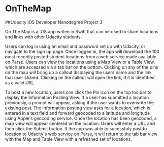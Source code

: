 # OnTheMap  
##Udacity iOS Developer Nanodegree Project 3

On The Map is a iOS app writen in Swift that can be used to share locations and links with other Udacity students. 

Users can log in using an email and password set up with Udacity, or navigate to the sign up page.  Once logged in, the app will 
download the 100 most recently posted student locations from a web service made available on Parse.  Users can view the locations using a
Map View or a Table View, which are accessed via a tab bar on the bottom.  Clicking on any of the pins on the map will bring up a callout displaying the users name and the link that user shared.  Clicking on the callout will open the link, if it is identified as a valid URL.

To post a new location, users can click the Pin icon on the top toolbar to display the Information Posting View.  If a user has submitted
a location previously, a prompt will appear, asking if the user wants to overwrite the existing post.  The information posting view asks
for a location, which is entered in a text field and forward geocoded to a latitude and longitude using Apple's geocoding service.
Once the location has been geocoded, a map view will appear centered on the location.  Users will enter a URL and then click the Submit
button.  If the app was able to sucessfuly post to location to Udacity's web service on Parse, it will return to the tab bar view with the Map and Table View with a refreshed set of locations.
